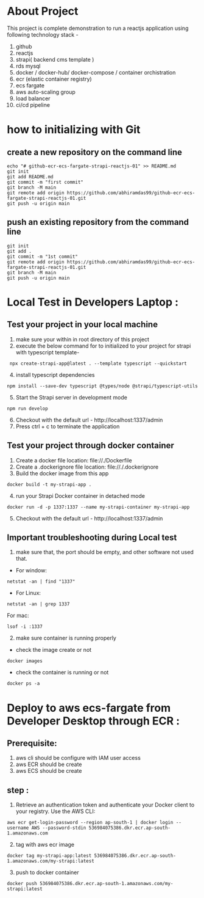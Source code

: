 

# About Project 
This project is  complete demonstration to run a reactjs application using following technology stack -
1. github 
2. reactjs
3. strapi( backend cms template )
4. rds mysql 
5. docker / docker-hub/ docker-compose / container orchistration
6. ecr (elastic container registry)
7. ecs fargate
8. aws auto-scaling group
9. load balancer
10. ci/cd pipeline 

#  how to initializing with Git 

## create a new repository on the command line
```
echo "# github-ecr-ecs-fargate-strapi-reactjs-01" >> README.md
git init
git add README.md
git commit -m "first commit"
git branch -M main
git remote add origin https://github.com/abhiramdas99/github-ecr-ecs-fargate-strapi-reactjs-01.git
git push -u origin main
```
## push an existing repository from the command line
```
git init
git add .
git commit -m "1st commit"
git remote add origin https://github.com/abhiramdas99/github-ecr-ecs-fargate-strapi-reactjs-01.git
git branch -M main
git push -u origin main
```

# Local Test in Developers Laptop : 
## Test your project in your local machine 
1. make sure your within in root directory of this project 
3. execute the below command for to initialized to your project for strapi with typescript template-
```
 npx create-strapi-app@latest . --template typescript --quickstart
```
4. install typescript dependencies
```
npm install --save-dev typescript @types/node @strapi/typescript-utils
```
5. Start the Strapi server in development mode
```
npm run develop
```
6. Checkout with the default url - http://localhost:1337/admin
7. Press ctrl + c to terminate the application

## Test your project through docker container 
1. Create a docker file location:  file://./Dockerfile
2. Create a .dockerignore file  location: file://./.dockerignore
3. Build the docker image from this app
```
docker build -t my-strapi-app .
```
4. run your Strapi Docker container in detached mode
```
docker run -d -p 1337:1337 --name my-strapi-container my-strapi-app
```
5. Checkout with the default url - http://localhost:1337/admin

## Important troubleshooting during Local test 
1. make sure that, the port should be empty, and other software not used that. 
- For window:
```
netstat -an | find "1337"
```
- For Linux:
```
netstat -an | grep 1337
```
For mac:
```
lsof -i :1337
```
2. make sure container is running properly 
- check the image create or not 
```
docker images 
```
- check the container is running or not 
```
docker ps -a
```

# Deploy to aws ecs-fargate from Developer Desktop through ECR : 
## Prerequisite:
1. aws cli should be configure with IAM user access 
2. aws ECR should be create 
3. aws ECS should be create 

## step :
1. Retrieve an authentication token and authenticate your Docker client to your registry. Use the AWS CLI:
```
aws ecr get-login-password --region ap-south-1 | docker login --username AWS --password-stdin 536984075386.dkr.ecr.ap-south-1.amazonaws.com
```
2. tag with aws  ecr image 
```
docker tag my-strapi-app:latest 536984075386.dkr.ecr.ap-south-1.amazonaws.com/my-strapi:latest
```
3. push to docker container 
```
docker push 536984075386.dkr.ecr.ap-south-1.amazonaws.com/my-strapi:latest
```


